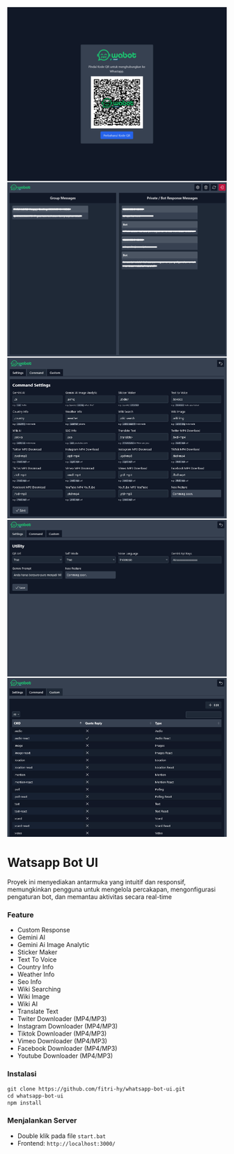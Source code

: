 <img src="./public/1.png">
<img src="./public/2.png">
<img src="./public/3.png">
<img src="./public/4.png">
<img src="./public/5.png">

# Watsapp Bot UI

Proyek ini menyediakan antarmuka yang intuitif dan responsif, memungkinkan pengguna untuk mengelola percakapan, mengonfigurasi pengaturan bot, dan memantau aktivitas secara real-time

### Feature

- Custom Response
- Gemini AI
- Gemini Ai Image Analytic
- Sticker Maker
- Text To Voice
- Country Info
- Weather Info
- Seo Info
- Wiki Searching
- Wiki Image
- Wiki AI
- Translate Text
- Twiter Downloader (MP4/MP3)
- Instagram Downloader (MP4/MP3)
- Tiktok Downloader (MP4/MP3)
- Vimeo Downloader (MP4/MP3)
- Facebook Downloader (MP4/MP3)
- Youtube Downloader (MP4/MP3)

### Instalasi

```
git clone https://github.com/fitri-hy/whatsapp-bot-ui.git
cd whatsapp-bot-ui
npm install
```

### Menjalankan Server

- Double klik pada file `start.bat`
- Frontend: `http://localhost:3000/`
